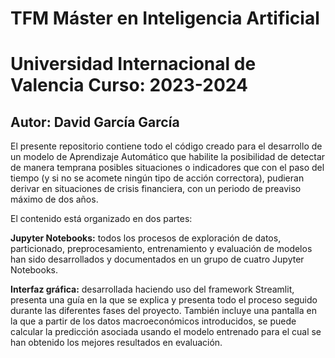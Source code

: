 # TFM Máster en Inteligencia Artificial
# Universidad Internacional de Valencia Curso: 2023-2024
## Autor: David García García

El presente repositorio contiene todo el código creado para el desarrollo de un modelo de Aprendizaje Automático que habilite la posibilidad de detectar de manera temprana posibles situaciones o indicadores que con el paso del tiempo (y si no se acomete ningún tipo de acción correctora), pudieran derivar en situaciones de crisis financiera, con un periodo de preaviso máximo de dos años.

El contenido está organizado en dos partes:

**Jupyter Notebooks:** todos los procesos de exploración de datos, particionado, preprocesamiento, entrenamiento y evaluación de modelos han sido desarrollados y documentados en un grupo de cuatro Jupyter Notebooks.

**Interfaz gráfica:** desarrollada haciendo uso del framework Streamlit, presenta una guía en la que se explica y presenta todo el proceso seguido durante las diferentes fases del proyecto. También incluye una pantalla en la que a partir de los datos macroeconómicos introducidos, se puede calcular la predicción asociada usando el modelo entrenado para el cual se han obtenido los mejores resultados en evaluación.
